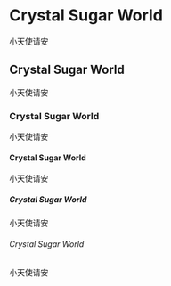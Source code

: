 <!-- _index.md -->

# Crystal Sugar World
小天使请安
## Crystal Sugar World
小天使请安
### Crystal Sugar World
小天使请安
#### Crystal Sugar World
小天使请安
##### Crystal Sugar World
小天使请安
###### Crystal Sugar World
小天使请安

